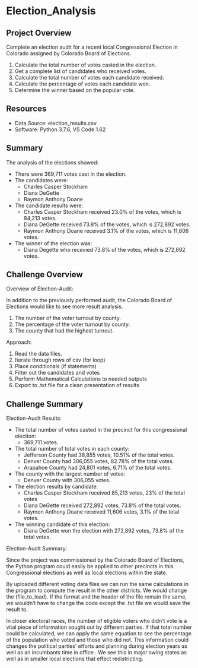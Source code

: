 # Election_Analysis

## Project Overview
Complete an election audit for a recent local Congressional Election in Colorado assigned by Colorado Board of Elections.

1. Calculate the total number of votes casted in the election.
2. Get a complete list of candidates who received votes.
3. Calculate the total number of votes each candidate received.
4. Calculate the percentage of votes each candidate won.
5. Determine the winner based on the popular vote.

## Resources
- Data Source: election_results.csv
- Software: Python 3.7.6, VS Code 1.62

## Summary
The analysis of the elections showed:
- There were 369,711 votes cast in the election.
- The candidates were:
    - Charles Casper Stockham
    - Diana DeGette
    - Raymon Anthony Doane
- The candidate results were:
    - Charles Casper Stockham received 23.0% of the votes, which is 84,213 votes.
    - Diana DeGette received 73.8% of the votes, which is 272,892 votes.
    - Raymon Anthony Doane received 3.1% of the votes, which is 11,606 votes.
- The winner of the election was:
    - Diana Degette who recevied 73.8% of the votes, which is 272,892 votes. 

## Challenge Overview
Overview of Election-Audit:

In addition to the previously performed audit, the Colorado Board of Elections would like to see more result analysis. 
1. The number of the voter turnout by county. 
2. The percentage of the voter turnout by county.
3. The county that had the highest turnout.

Approach:
1. Read the data files.
2. Iterate through rows of csv (for loop)
3. Place conditionals (if statements)
4. Filter out the candidates and votes
5. Perform Mathematical Calculations to needed outputs 
6. Export to .txt file for a clean presentation of results

## Challenge Summary


Election-Audit Results: 
- The total number of votes casted in the precinct for this congressional election: 
    - 369,711 votes.
- The total number of total votes in each county:
    - Jefferson County had 38,855 votes, 10.51% of the total votes.
    - Denver County had 306,055 votes, 82.78% of the total votes.
    - Arapahoe County had 24,801 votes, 6.71% of the total votes. 
- The county with the largest number of votes:
    - Denver County with 306,055 votes.
- The election results by candidate:
    - Charles Casper Stockham received 85,213 votes, 23% of the total votes
    - Diana DeGette received 272,892 votes, 73.8% of the total votes.
    - Raymon Anthony Doane received 11,606 votes, 3.1% of the total votes.
- The winning candidate of this election:
    - Diana DeGette won the election with 272,892 votes, 73.8% of the total votes.

Election-Audit Summary:

Since the project was commissioned by the Colorado Board of Elections, the Python program could easily be applied to other precincts in this Congressional elections as well as local elections within the state.

By uploaded different voting data files we can run the same calculations in the program to compute the result in the other districts. We would change the (file_to_load). If the format and the header of the file remain the same, we wouldn’t have to change the code except the .txt file we would save the result to.

In closer electoral races, the number of eligible voters who didn’t vote is a vital piece of information sought out by different parties. If that total number could be calculated, we can apply the same equation to see the percentage of the population who voted and those who did not. This information could changes the political parties’ efforts and planning during election years as well as an incumbants time in office . We see this in major swing states  as well as in smaller local elections that effect redistricting.  
